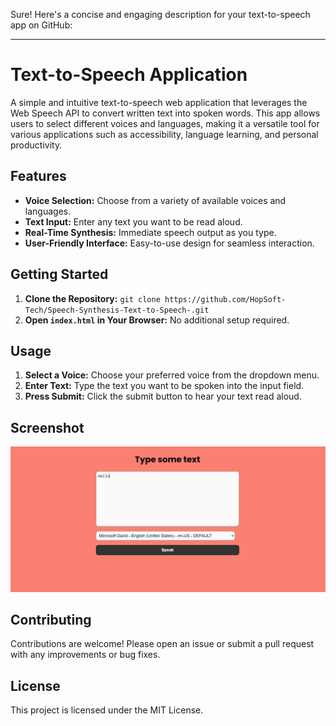 Sure! Here's a concise and engaging description for your text-to-speech app on GitHub:

---

# Text-to-Speech Application

A simple and intuitive text-to-speech web application that leverages the Web Speech API to convert written text into spoken words. This app allows users to select different voices and languages, making it a versatile tool for various applications such as accessibility, language learning, and personal productivity.

## Features

- **Voice Selection:** Choose from a variety of available voices and languages.
- **Text Input:** Enter any text you want to be read aloud.
- **Real-Time Synthesis:** Immediate speech output as you type.
- **User-Friendly Interface:** Easy-to-use design for seamless interaction.

## Getting Started

1. **Clone the Repository:** `git clone https://github.com/HopSoft-Tech/Speech-Synthesis-Text-to-Speech-.git`
2. **Open `index.html` in Your Browser:** No additional setup required.

## Usage

1. **Select a Voice:** Choose your preferred voice from the dropdown menu.
2. **Enter Text:** Type the text you want to be spoken into the input field.
3. **Press Submit:** Click the submit button to hear your text read aloud.

## Screenshot

![Text-to-Speech App Screenshot](screenshot.png)

## Contributing

Contributions are welcome! Please open an issue or submit a pull request with any improvements or bug fixes.

## License

This project is licensed under the MIT License.

